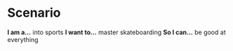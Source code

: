 # Scenario

**I am a…** into sports
**I want to…** master skateboarding
**So I can…** be good at everything
